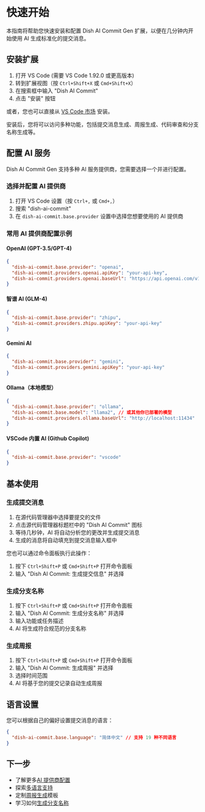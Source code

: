 # 快速开始

本指南将帮助您快速安装和配置 Dish AI Commit Gen 扩展，以便在几分钟内开始使用 AI 生成标准化的提交消息。

## 安装扩展

1. 打开 VS Code (需要 VS Code 1.92.0 或更高版本)
2. 转到扩展视图（按 `Ctrl+Shift+X` 或 `Cmd+Shift+X`）
3. 在搜索框中输入 "Dish AI Commit"
4. 点击 "安装" 按钮

或者，您也可以直接从 [VS Code 市场](https://marketplace.visualstudio.com/items?itemName=littleCareless.dish-ai-commit) 安装。

安装后，您将可以访问多种功能，包括提交消息生成、周报生成、代码审查和分支名称生成等。

## 配置 AI 服务

Dish AI Commit Gen 支持多种 AI 服务提供商，您需要选择一个并进行配置。

### 选择并配置 AI 提供商

1. 打开 VS Code 设置（按 `Ctrl+,` 或 `Cmd+,`）
2. 搜索 "dish-ai-commit"
3. 在 `dish-ai-commit.base.provider` 设置中选择您想要使用的 AI 提供商

### 常用 AI 提供商配置示例

#### OpenAI (GPT-3.5/GPT-4)

```json
{
  "dish-ai-commit.base.provider": "openai",
  "dish-ai-commit.providers.openai.apiKey": "your-api-key",
  "dish-ai-commit.providers.openai.baseUrl": "https://api.openai.com/v1"
}
```

#### 智谱 AI (GLM-4)

```json
{
  "dish-ai-commit.base.provider": "zhipu",
  "dish-ai-commit.providers.zhipu.apiKey": "your-api-key"
}
```

#### Gemini AI

```json
{
  "dish-ai-commit.base.provider": "gemini",
  "dish-ai-commit.providers.gemini.apiKey": "your-api-key"
}
```

#### Ollama（本地模型）

```json
{
  "dish-ai-commit.base.provider": "ollama",
  "dish-ai-commit.base.model": "llama2", // 或其他你已部署的模型
  "dish-ai-commit.providers.ollama.baseUrl": "http://localhost:11434"
}
```

#### VSCode 内置 AI (Github Copilot)

```json
{
  "dish-ai-commit.base.provider": "vscode"
}
```

## 基本使用

### 生成提交消息

1. 在源代码管理器中选择要提交的文件
2. 点击源代码管理器标题栏中的 "Dish AI Commit" 图标
3. 等待几秒钟，AI 将自动分析您的更改并生成提交消息
4. 生成的消息将自动填充到提交消息输入框中

您也可以通过命令面板执行此操作：

1. 按下 `Ctrl+Shift+P` 或 `Cmd+Shift+P` 打开命令面板
2. 输入 "Dish AI Commit: 生成提交信息" 并选择

### 生成分支名称

1. 按下 `Ctrl+Shift+P` 或 `Cmd+Shift+P` 打开命令面板
2. 输入 "Dish AI Commit: 生成分支名称" 并选择
3. 输入功能或任务描述
4. AI 将生成符合规范的分支名称

### 生成周报

1. 按下 `Ctrl+Shift+P` 或 `Cmd+Shift+P` 打开命令面板
2. 输入 "Dish AI Commit: 生成周报" 并选择
3. 选择时间范围
4. AI 将基于您的提交记录自动生成周报

## 语言设置

您可以根据自己的偏好设置提交消息的语言：

```json
{
  "dish-ai-commit.base.language": "简体中文" // 支持 19 种不同语言
}
```

## 下一步

- 了解更多[AI 提供商配置](./ai-providers)
- 探索[多语言支持](./languages)
- 定制[周报生成](./weekly-report)模板
- 学习如何[生成分支名称](./branch-name)
